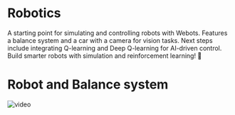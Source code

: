 # Robotics
A starting point for simulating and controlling robots with Webots. Features a balance system and a car with a camera for vision tasks. Next steps include integrating Q-learning and Deep Q-learning for AI-driven control. Build smarter robots with simulation and reinforcement learning! 🚀


# Robot and Balance system
![video](./records/balancesystem.gif)